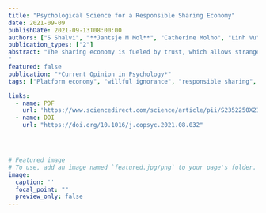 ```yaml
---
title: "Psychological Science for a Responsible Sharing Economy"
date: 2021-09-09
publishDate: 2021-09-13T08:00:00
authors: ["S Shalvi", "**Jantsje M Mol**", "Catherine Molho", "Linh Vu", "Margarita Leib", "Ivan Soraperra"]
publication_types: ["2"]
abstract: "The sharing economy is fueled by trust, which allows strangers to cooperate. To share responsibly, one needs to be aware of the various consequences sharing has on interacting and third parties. When transparency about such consequences is lacking, mutual trust among interacting parties may encourage people to cooperate and share, in turn creating unintended negative impact. Psychologists have long studied trust and cooperation, yet few insights from psychological science have been used to understand the sharing economy. Here, we propose that evoking trust may paradoxically increase motivated information processing leading people to share irresponsibly by ignoring the negative consequences sharing has on others. We review three conditions under which evoking trust may lead to irresponsible sharing: ethical blind spots, willful ignorance, and misinformation. We propose that transparent information is key to enable and encourage responsible sharing. More psychological research is needed to better understand how this flourishing, trust-based industry can be shaped to encourage safe, cooperative, and responsible sharing.
"
featured: false
publication: "*Current Opinion in Psychology*"
tags: ["Platform economy", "willful ignorance", "responsible sharing", "information", "trust"]

links:
  - name: PDF
    url: 'https://www.sciencedirect.com/science/article/pii/S2352250X21001652/pdfft?md5=bc25166ad880e4158392a4a8a0a947aa&pid=1-s2.0-S2352250X21001652-main.pdf'  
  - name: DOI
    url: "https://doi.org/10.1016/j.copsyc.2021.08.032"




# Featured image
# To use, add an image named `featured.jpg/png` to your page's folder. 
image:
  caption: ''
  focal_point: ""
  preview_only: false
---
```


